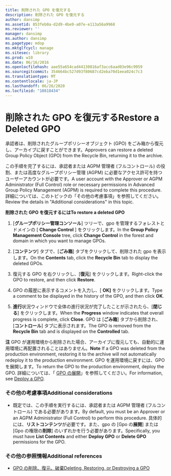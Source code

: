 ```yaml
---
title: 削除された GPO を復元する
description: 削除された GPO を復元する
author: dansimp
ms.assetid: 853feb0a-d2d9-4be9-a07e-e113a56a9968
ms.reviewer: ''
manager: dansimp
ms.author: dansimp
ms.pagetype: mdop
ms.mktglfcycl: manage
ms.sitesec: library
ms.prod: w10
ms.date: 06/16/2016
ms.openlocfilehash: aae55a654cad44130816af3acc6aad03e96c9959
ms.sourcegitcommit: 354664bc527d93f80687cd2eba70d1eea024c7c3
ms.translationtype: MT
ms.contentlocale: ja-JP
ms.lasthandoff: 06/26/2020
ms.locfileid: "10818434"
---
```

# <span data-ttu-id="956ac-103">削除された GPO を復元する</span><span class="sxs-lookup"><span data-stu-id="956ac-103">Restore a Deleted GPO</span></span>


<span data-ttu-id="956ac-104">承認者は、削除されたグループポリシーオブジェクト (GPO) をごみ箱から復元し、アーカイブに戻すことができます。</span><span class="sxs-lookup"><span data-stu-id="956ac-104">Approvers can restore a deleted Group Policy Object (GPO) from the Recycle Bin, returning it to the archive.</span></span>

<span data-ttu-id="956ac-105">この手順を完了するには、承認者または AGPM 管理者 (フルコントロール) の役割、または高度なグループポリシー管理 (AGPM) に必要なアクセス許可を持つユーザーアカウントが必要です。</span><span class="sxs-lookup"><span data-stu-id="956ac-105">A user account with the Approver or AGPM Administrator (Full Control) role or necessary permissions in Advanced Group Policy Management (AGPM) is required to complete this procedure.</span></span> <span data-ttu-id="956ac-106">詳細については、このトピックの「その他の考慮事項」を参照してください。</span><span class="sxs-lookup"><span data-stu-id="956ac-106">Review the details in "Additional considerations" in this topic.</span></span>

**<span data-ttu-id="956ac-107">削除された GPO を復元するには</span><span class="sxs-lookup"><span data-stu-id="956ac-107">To restore a deleted GPO</span></span>**

1.  <span data-ttu-id="956ac-108">[**グループポリシー管理コンソール**] ツリーで、gpo を管理するフォレストとドメインの [ **Change Control** ] をクリックします。</span><span class="sxs-lookup"><span data-stu-id="956ac-108">In the **Group Policy Management Console** tree, click **Change Control** in the forest and domain in which you want to manage GPOs.</span></span>

2.  <span data-ttu-id="956ac-109">[**コンテンツ**] タブで、[**ごみ箱**] タブをクリックして、削除された gpo を表示します。</span><span class="sxs-lookup"><span data-stu-id="956ac-109">On the **Contents** tab, click the **Recycle Bin** tab to display the deleted GPOs.</span></span>

3.  <span data-ttu-id="956ac-110">復元する GPO を右クリックし、[**復元**] をクリックします。</span><span class="sxs-lookup"><span data-stu-id="956ac-110">Right-click the GPO to restore, and then click **Restore**.</span></span>

4.  <span data-ttu-id="956ac-111">GPO の履歴に表示するコメントを入力し、[ **OK]** をクリックします。</span><span class="sxs-lookup"><span data-stu-id="956ac-111">Type a comment to be displayed in the history of the GPO, and then click **OK**.</span></span>

5.  <span data-ttu-id="956ac-112">**進行**状況ウィンドウで全体の進行状況が完了したことが示されたら、[**閉じる**] をクリックします。</span><span class="sxs-lookup"><span data-stu-id="956ac-112">When the **Progress** window indicates that overall progress is complete, click **Close**.</span></span> <span data-ttu-id="956ac-113">GPO は [**ごみ箱**] タブから削除され、[**コントロール**] タブに表示されます。</span><span class="sxs-lookup"><span data-stu-id="956ac-113">The GPO is removed from the **Recycle Bin** tab and is displayed on the **Controlled** tab.</span></span>

<span data-ttu-id="956ac-114">**注** GPO が運用環境から削除された場合、アーカイブに復元しても、自動的に運用環境に再配置されることはありません。</span><span class="sxs-lookup"><span data-stu-id="956ac-114">**Note** If a GPO was deleted from the production environment, restoring it to the archive will not automatically redeploy it to the production environment.</span></span> <span data-ttu-id="956ac-115">GPO を運用環境に戻すには、GPO を展開します。</span><span class="sxs-lookup"><span data-stu-id="956ac-115">To return the GPO to the production environment, deploy the GPO.</span></span> <span data-ttu-id="956ac-116">詳細については、「 [GPO の展開](deploy-a-gpo-agpm30ops.md)」を参照してください。</span><span class="sxs-lookup"><span data-stu-id="956ac-116">For information, see [Deploy a GPO](deploy-a-gpo-agpm30ops.md).</span></span>

 

### <span data-ttu-id="956ac-117">その他の考慮事項</span><span class="sxs-lookup"><span data-stu-id="956ac-117">Additional considerations</span></span>

-   <span data-ttu-id="956ac-118">既定では、この手順を実行するには、承認者または AGPM 管理者 (フルコントロール) である必要があります。</span><span class="sxs-lookup"><span data-stu-id="956ac-118">By default, you must be an Approver or an AGPM Administrator (Full Control) to perform this procedure.</span></span> <span data-ttu-id="956ac-119">具体的には、**リストコンテンツ**が必要です。また、gpo の [Gpo の**展開**] または [Gpo の権限の**削除**] のいずれかを行う必要があります。</span><span class="sxs-lookup"><span data-stu-id="956ac-119">Specifically, you must have **List Contents** and either **Deploy GPO** or **Delete GPO** permissions for the GPO.</span></span>

### <span data-ttu-id="956ac-120">その他の参照情報</span><span class="sxs-lookup"><span data-stu-id="956ac-120">Additional references</span></span>

-   [<span data-ttu-id="956ac-121">GPO の削除、復元、破棄</span><span class="sxs-lookup"><span data-stu-id="956ac-121">Deleting, Restoring, or Destroying a GPO</span></span>](deleting-restoring-or-destroying-a-gpo-agpm30ops.md)

 

 





